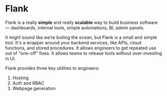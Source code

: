 # Flank

Flank is a really **simple** and really **scalable** way to build business software — dashboards, internal tools, simple automations, BI, admin panels.

It might sound like we’re boiling the ocean, but Flank is a small and simple tool. It's a wrapper around your backend services, like APIs, cloud functions, and stored procedures. It allows engineers to get repeated use out of "one-off" fixes. It allows teams to release tools without over-investing in UI. 

Flank provides three key utilities to engineers:
1. Hosting
2. Auth and RBAC
3. Webpage generation 
